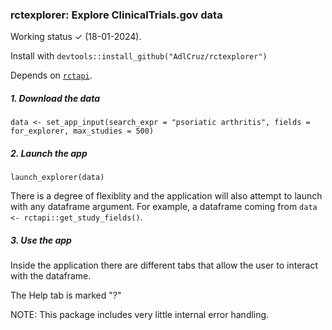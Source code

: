 ### rctexplorer: Explore ClinicalTrials.gov data

Working status ✓ (18-01-2024). 

Install with `devtools::install_github("AdlCruz/rctexplorer")`

Depends on [`rctapi`](https://adlcruz.github.io/rctapi/).

##### 1. Download the data

`data <- set_app_input(search_expr = "psoriatic arthritis", fields = for_explorer, max_studies = 500)`

##### 2. Launch the app

`launch_explorer(data)`

There is a degree of flexiblity and the application will also attempt to launch with any dataframe argument.
For example, a dataframe coming from `data <- rctapi::get_study_fields()`.

##### 3. Use the app

Inside the application there are different tabs that allow the user to interact with the dataframe.

The Help tab is marked "?"

NOTE: This package includes very little internal error handling.
